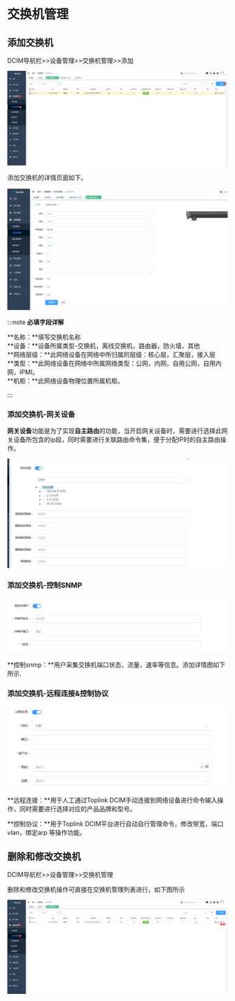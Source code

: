 # 交换机管理

##  添加交换机

DCIM导航栏>>设备管理>>交换机管理>>添加

![](./img/device%20add%20switch%2000.png)

添加交换机的详情页面如下。

![](./img/device%20add%20switch%2001.png)

:::note **必填字段详解**

**名称：**填写交换机名称  
**设备：**设备所属类型-交换机，离线交换机，路由器，防火墙，其他  
**网络层级：**此网络设备在网络中所归属的层级：核心层，汇聚层，接入层  
**类型：**此网络设备在网络中所属网络类型：公网，内网，自用公网，自用内网，IPMI。   
**机柜：**此网络设备物理位置所属机柜。  

:::

### 添加交换机-网关设备
 **网关设备**功能是为了实现**自主路由**的功能，当开启网关设备时，需要进行选择此网关设备所包含的ip段，同时需要进行关联路由命令集，便于分配IP时的自主路由操作。

 ![](./img/device%20add%20switch%2002.png)


### 添加交换机-控制SNMP

![](./img/device%20add%20switch%2003.png)

**控制snmp：**用户采集交换机端口状态，流量，速率等信息。添加详情图如下所示.



### 添加交换机-远程连接&控制协议

![](./img/device%20add%20switch%2004.png)

**远程连接：**用于人工通过Toplink DCIM手动连接到网络设备进行命令输入操作，同时需要进行选择对应的产品品牌和型号。

**控制协议：**用于Toplink DCIM平台进行自动自行管理命令，修改带宽，端口vlan，绑定arp 等操作功能。

## 删除和修改交换机

DCIM导航栏>>设备管理>>交换机管理

删除和修改交换机操作可直接在交换机管理列表进行，如下图所示

![](./img/device%20add%20switch%2005.png)

